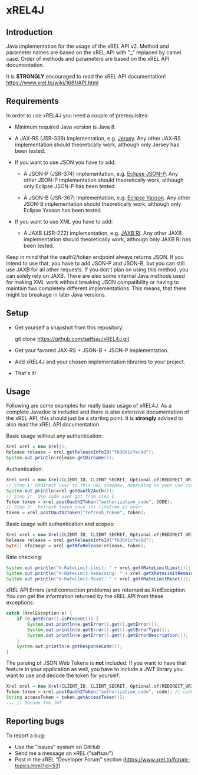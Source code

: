 xREL4J
======

Introduction
------------

Java implementation for the usage of the xREL API v2. Method and parameter names are based on the xREL API with "_" replaced by camel case. Order of methods and parameters are based on the xREL API documentation.

It is **STRONGLY** encouraged to read the xREL API documentation!
https://www.xrel.to/wiki/1681/API.html

Requirements
------------

In order to use xREL4J you need a couple of prerequisites:

- Minimum required Java version is Java 8.

- A JAX-RS (JSR-339) implementation, e.g. [Jersey](https://jersey.github.io). Any other JAX-RS implementation should theoretically work, although only Jersey has been tested.

- If you want to use JSON you have to add:

    - A JSON-P (JSR-374) implementation, e.g. [Eclipse JSON-P](https://projects.eclipse.org/projects/ee4j.jsonp). Any other JSON-P implementation should theoretically work, although only Eclipse JSON-P has been tested.

    - A JSON-B (JSR-367) implementation, e.g. [Eclipse Yasson](https://projects.eclipse.org/projects/ee4j.yasson). Any other JSON-B implementation should theoretically work, although only Eclipse Yasson has been tested.

- If you want to use XML you have to add:

    - A JAXB (JSR-222) implementation, e.g. [JAXB RI](https://javaee.github.io/jaxb-v2/). Any other JAXB implementation should theoretically work, although only JAXB RI has been tested.

Keep in mind that the oauth2/token endpoint always returns JSON. If you intend to use that, you have to add JSON-P and JSON-B, but you can still use JAXB for all other requests. If you don't plan on using this method, you can solely rely on JAXB.
There are also some internal Java methods used for making XML work without breaking JSON compatibility or having to maintain two completely different implementations. This means, that there might be breakage in later Java versions.

Setup
-----

- Get yourself a snapshot from this repository:

    git clone https://github.com/saftsau/xREL4J.git

- Get your favored JAX-RS + JSON-B + JSON-P implementation.

- Add xREL4J and your chosen implementation libraries to your project.

- That's it!

Usage
-----

Following are some examples for really basic usage of xREL4J. As a complete Javadoc is included and there is also extensive documentation of the xREL API, this should just be a starting point. It is **strongly** advised to also read the xREL API documentation.

Basic usage without any authentication:

```java
Xrel xrel = new Xrel();
Release release = xrel.getReleaseInfoId("f638d1cfec8d");
System.out.println(release.getDirname());
```

Authentication:

```java
Xrel xrel = new Xrel(CLIENT_ID, CLIENT_SECRET, Optional.of(REDIRECT_URI), Optional.empty(), new String[] { "viewnfo", "addproof" });
// Step 1: Redirect user to this URL somehow, depending on your use case
System.out.println(xrel.getOauth2Auth());
// Step 2:  Use code user got from step 1
Token token = xrel.postOauth2Token("authorization_code", CODE);
// Step 3:  Refresh token once its lifetime is over
token = xrel.postOauth2Token("refresh_token", token);
```

Basic usage with authentication and scopes:

```java
Xrel xrel = new Xrel(CLIENT_ID, CLIENT_SECRET, Optional.of(REDIRECT_URI), Optional.empty(), new String[] { "viewnfo", "addproof" });
Release release = xrel.getReleaseInfoId("f638d1cfec8d");
byte[] nfoImage = xrel.getNfoRelease(release, token);
```

Rate checking:

```java
System.out.println("X-RateLimit-Limit: " + xrel.getXRateLimitLimit());
System.out.println("X-RateLimit-Remaining: " + xrel.getXRateLimitRemaining());
System.out.println("X-RateLimit-Reset: " + xrel.getXRateLimitReset());
```

xREL API Errors (and connection problems) are returned as XrelException. You can get the information returned by the xREL API from these exceptions:

```java
catch (XrelException e) {
	if (e.getError().isPresent()) {
		System.out.println(e.getError().get().getError());
		System.out.println(e.getError().get().getErrorType());
		System.out.println(e.getError().get().getErrorDescription());
	}
	System.out.println(e.getResponseCode());
} 
```

The parsing of JSON Web Tokens is **not** included. If you want to have that feature in your application as well, you have to include a JWT library you want to use and decode the token for yourself:

```java
Xrel xrel = new Xrel(CLIENT_ID, CLIENT_SECRET, Optional.of(REDIRECT_URI), Optional.empty(), new String[] { "viewnfo", "addproof" });
Token token = xrel.postOauth2Token("authorization_code", code); // code = the code you got from the xREL OAuth
String accessToken = token.getAccessToken());
... // Decode the JWT
```

Reporting bugs
--------------

To report a bug:
- Use the "issues" system on GitHub
- Send me a message on xREL ("saftsau")
- Post in the xREL "Developer Forum" section (https://www.xrel.to/forum-topics.html?id=53)
